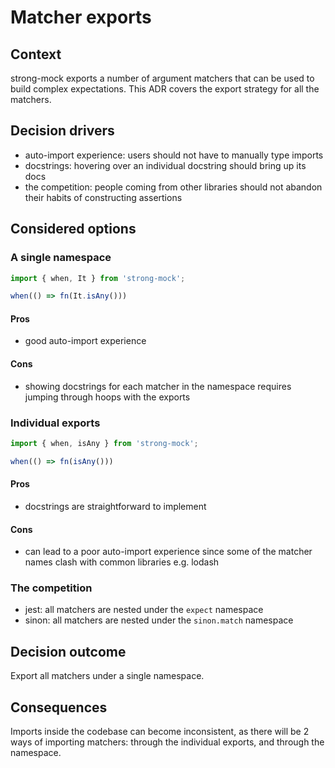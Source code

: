 # Matcher exports

## Context

strong-mock exports a number of argument matchers that can be used to build complex expectations. This ADR covers the export strategy for all the matchers.

## Decision drivers

- auto-import experience: users should not have to manually type imports
- docstrings: hovering over an individual docstring should bring up its docs
- the competition: people coming from other libraries should not abandon their habits of constructing assertions

## Considered options

### A single namespace

```typescript
import { when, It } from 'strong-mock';

when(() => fn(It.isAny()))
```

#### Pros

- good auto-import experience

#### Cons

- showing docstrings for each matcher in the namespace requires jumping through hoops with the exports

### Individual exports

```typescript
import { when, isAny } from 'strong-mock';

when(() => fn(isAny()))
```

#### Pros

- docstrings are straightforward to implement

#### Cons

- can lead to a poor auto-import experience since some of the matcher names clash with common libraries e.g. lodash

### The competition

- jest: all matchers are nested under the `expect` namespace
- sinon: all matchers are nested under the `sinon.match` namespace

## Decision outcome

Export all matchers under a single namespace.

## Consequences

Imports inside the codebase can become inconsistent, as there will be 2 ways of importing matchers: through the individual exports, and through the namespace.
